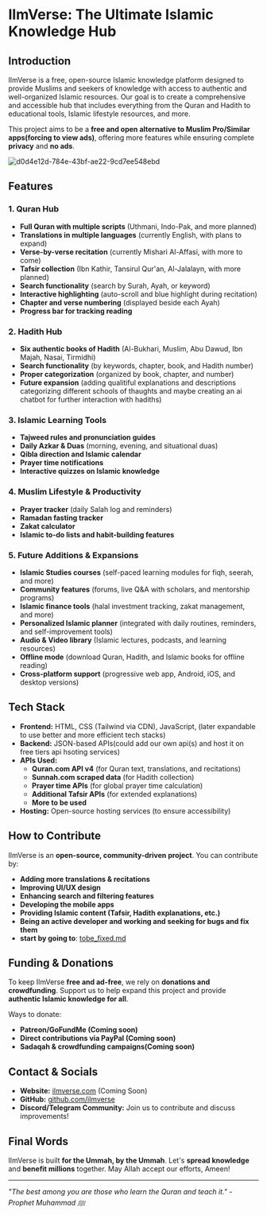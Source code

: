 # IlmVerse: The Ultimate Islamic Knowledge Hub

## Introduction
IlmVerse is a free, open-source Islamic knowledge platform designed to provide Muslims and seekers of knowledge with access to authentic and well-organized Islamic resources. Our goal is to create a comprehensive and accessible hub that includes everything from the Quran and Hadith to educational tools, Islamic lifestyle resources, and more.

This project aims to be a **free and open alternative to Muslim Pro/Similar apps(forcing to view ads)**, offering more features while ensuring complete **privacy** and **no ads**.

![d0d4e12d-784e-43bf-ae22-9cd7ee548ebd](https://github.com/user-attachments/assets/adb10d4b-6fa6-4737-9aaf-78f74605a5dc)

## Features
### 1. **Quran Hub**
- **Full Quran with multiple scripts** (Uthmani, Indo-Pak, and more planned)
- **Translations in multiple languages** (currently English, with plans to expand)
- **Verse-by-verse recitation** (currently Mishari Al-Affasi, with more to come)
- **Tafsir collection** (Ibn Kathir, Tansirul Qur'an, Al-Jalalayn, with more planned)
- **Search functionality** (search by Surah, Ayah, or keyword)
- **Interactive highlighting** (auto-scroll and blue highlight during recitation)
- **Chapter and verse numbering** (displayed beside each Ayah)
- **Progress bar for tracking reading**

### 2. **Hadith Hub**
- **Six authentic books of Hadith** (Al-Bukhari, Muslim, Abu Dawud, Ibn Majah, Nasai, Tirmidhi)
- **Search functionality** (by keywords, chapter, book, and Hadith number)
- **Proper categorization** (organized by book, chapter, and number)
- **Future expansion** (adding qualitiful explanations and descriptions categorizing different schools of thaughts and maybe creating an ai chatbot for further interaction with hadiths)

### 3. **Islamic Learning Tools**
- **Tajweed rules and pronunciation guides**
- **Daily Azkar & Duas** (morning, evening, and situational duas)
- **Qibla direction and Islamic calendar**
- **Prayer time notifications**
- **Interactive quizzes on Islamic knowledge**

### 4. **Muslim Lifestyle & Productivity**
- **Prayer tracker** (daily Salah log and reminders)
- **Ramadan fasting tracker**
- **Zakat calculator**
- **Islamic to-do lists and habit-building features**

### 5. **Future Additions & Expansions**
- **Islamic Studies courses** (self-paced learning modules for fiqh, seerah, and more)
- **Community features** (forums, live Q&A with scholars, and mentorship programs)
- **Islamic finance tools** (halal investment tracking, zakat management, and more)
- **Personalized Islamic planner** (integrated with daily routines, reminders, and self-improvement tools)
- **Audio & Video library** (Islamic lectures, podcasts, and learning resources)
- **Offline mode** (download Quran, Hadith, and Islamic books for offline reading)
- **Cross-platform support** (progressive web app, Android, iOS, and desktop versions)

## Tech Stack
- **Frontend:** HTML, CSS (Tailwind via CDN), JavaScript, (later expandable to use better and more efficient tech stacks)
- **Backend:** JSON-based APIs(could add our own api(s) and host it on free tiers api hsoting services)
- **APIs Used:**
  - **Quran.com API v4** (for Quran text, translations, and recitations)
  - **Sunnah.com scraped data** (for Hadith collection)
  - **Prayer time APIs** (for global prayer time calculation)
  - **Additional Tafsir APIs** (for extended explanations)
  - **More to be used**
- **Hosting:** Open-source hosting services (to ensure accessibility)

## How to Contribute
IlmVerse is an **open-source, community-driven project**. You can contribute by:
- **Adding more translations & recitations**
- **Improving UI/UX design**
- **Enhancing search and filtering features**
- **Developing the mobile apps**
- **Providing Islamic content (Tafsir, Hadith explanations, etc.)**
- **Being an active developer and working and seeking for bugs and fix them**
- **start by going to**: [tobe_fixed.md](https://github.com/Noor-Bytes/ilmverseapp/blob/main/Tobe_fixed.md)

## Funding & Donations
To keep IlmVerse **free and ad-free**, we rely on **donations and crowdfunding**. Support us to help expand this project and provide **authentic Islamic knowledge for all**.

Ways to donate:
- **Patreon/GoFundMe (Coming soon)**
- **Direct contributions via PayPal (Coming soon)**
- **Sadaqah & crowdfunding campaigns(Coming soon)**

## Contact & Socials
- **Website:** [ilmverse.com](https://ilmverse.com) (Coming Soon)
- **GitHub:** [github.com/ilmverse](https://github.com/Noor-Bytes/IlmVerse)
- **Discord/Telegram Community:** Join us to contribute and discuss improvements!

## Final Words
IlmVerse is built **for the Ummah, by the Ummah**. Let's **spread knowledge** and **benefit millions** together. May Allah accept our efforts, Ameen!

---
_"The best among you are those who learn the Quran and teach it." - Prophet Muhammad ﷺ_
